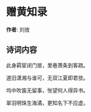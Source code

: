 # 赠黄知录

**作者**: 刘攽

## 诗词内容

此身羁宦闭门居，里巷萧条到客疏。

道旧潇湘与谁可，无双江夏即君欤。

坞中吹笛无留事，怅望何人得异书。

翠羽明珠生海潏，更知名下不应虚。


